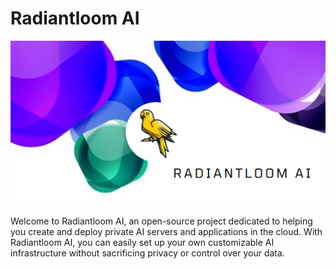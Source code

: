 # Radiantloom AI

<img src="https://github.com/aigeek0x0/radiantloom-ai/blob/main/Radiantloom-AI.png" alt="Radiantloom AI" width="800" style="margin-left:'auto' margin-right:'auto' display:'block'"/>

Welcome to Radiantloom AI, an open-source project dedicated to helping you create and deploy private AI servers and applications in the cloud. With Radiantloom AI, you can easily set up your own customizable AI infrastructure without sacrificing privacy or control over your data.
